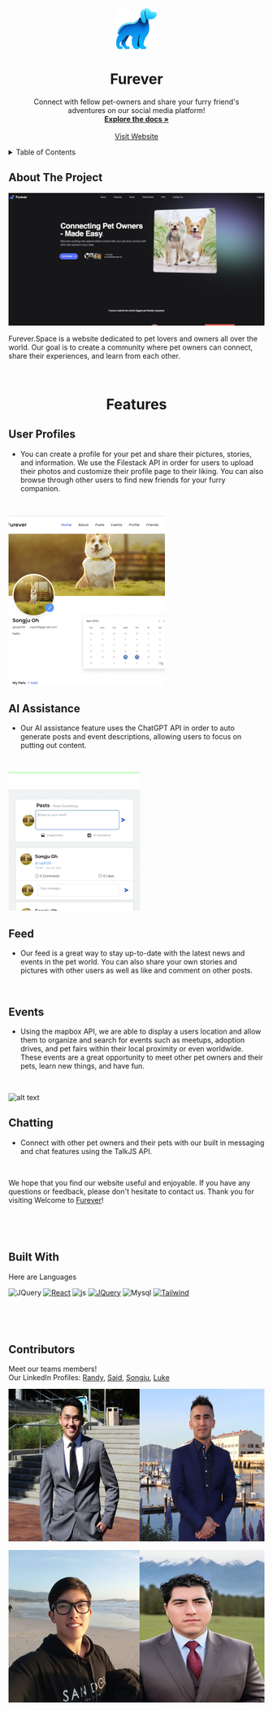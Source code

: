 
<p>&nbsp;</p><p>&nbsp;</p>

<!-- PROJECT LOGO -->
<br />
<div align="center">
  <a href="https://github.com/so-ss-rc-lc-capstone/project-pet/blob/main/README.md">
    <img src="src/main/resources/static/img/Furever-Logo.png" alt="Logo" width="80" height="80">
  </a>
<h1 align="center">Furever</h1>

  <p align="center">
    Connect with fellow pet-owners and share your furry friend's 
<br/> adventures on our social media platform!
    <br />
    <a href="https://github.com/so-ss-rc-lc-capstone/project-pet/blob/main/README.md"><strong>Explore the docs »</strong></a>
    <br />
    <br />
    <a href="https://furever.space">Visit Website</a>
    
  </p>
  
</div>



<!-- TABLE OF CONTENTS -->
<details>
  <summary>Table of Contents</summary>
  <ol>
    <li>
      <a href="#about-the-project">About The Project</a>
      <ul>
        <li><a href="#built-with">Built With</a></li>
      </ul>
    </li>
    <li>
      <a href="#getting-started">Feature</a>
      <ul>
        <li><a href="#prerequisites">Prerequisites</a></li>
        <li><a href="#installation">Installation</a></li>
      </ul>
    </li>
    <li><a href="#contributing">Contributing</a></li>

  </ol>
</details>



<!-- ABOUT THE PROJECT -->
## About The Project

![Product Name Screen Shot](furever1.png)


Furever.Space is a website dedicated to pet lovers and owners all over the world. Our goal is to create a community where pet owners can connect, share their experiences, and learn from each other.<p>&nbsp;</p>


<h1 align="center">Features</h1>

## User Profiles
* You can create a profile for your pet and share their pictures, stories, and information. We use the Filestack API in order for users to upload their photos and customize their profile page to their liking. You can also browse through other users to find new friends for your furry companion. <p>&nbsp;</p>

![alt text](src/main/resources/static/img/profile-gif-high.gif)


## AI Assistance
* Our AI assistance feature uses the ChatGPT API in order to auto generate posts and event descriptions, allowing users to focus on putting out content. <p>&nbsp;</p>

![alt text](src/main/resources/static/img/chat-gif-high.gif)

## Feed
* Our feed is a great way to stay up-to-date with the latest news and events in the pet world. You can also share your own stories and pictures with other users as well as like and comment on other posts.<p>&nbsp;</p>

## Events
* Using the mapbox API, we are able to display a users location and allow them to organize and search for events such as meetups, adoption drives, and pet fairs within their local proximity or even worldwide. These events are a great opportunity to meet other pet owners and their pets, learn new things, and have fun.<p>&nbsp;</p>

![alt text](src/main/resources/static/img/event-gif-high.gif)

## Chatting
* Connect with other pet owners and their pets with our built in messaging and chat features using the TalkJS API.<p>&nbsp;</p>



We hope that you find our website useful and enjoyable. If you have any questions or feedback, please don't hesitate to contact us. Thank you for visiting Welcome to [Furever](https://furever.space)!
<p>&nbsp;</p>
<p>&nbsp;</p>





## Built With

Here are Languages

![JQuery][Java]
[![React][React.js]][React-url]
![js]
[![JQuery][JQuery.com]][JQuery-url]
![Mysql]
[![Tailwind]][Next-url]

<p>&nbsp;</p>
<p>&nbsp;</p>





## Contributors






<!-- MARKDOWN LINKS & IMAGES -->
<!-- https://www.markdownguide.org/basic-syntax/#reference-style-links -->
[contributors-shield]: https://img.shields.io/github/contributors/othneildrew/Best-README-Template.svg?style=for-the-badge
[contributors-url]: https://github.com/so-ss-rc-lc-capstone/project-pet/graphs/contributors
[forks-shield]: https://img.shields.io/github/forks/othneildrew/Best-README-Template.svg?style=for-the-badge
[forks-url]: https://github.com/othneildrew/Best-README-Template/network/members
[stars-shield]: https://img.shields.io/github/stars/othneildrew/Best-README-Template.svg?style=for-the-badge
[stars-url]: https://github.com/othneildrew/Best-README-Template/stargazers
[issues-shield]: https://img.shields.io/github/issues/othneildrew/Best-README-Template.svg?style=for-the-badge
[issues-url]: https://github.com/othneildrew/Best-README-Template/issues
[license-shield]: https://img.shields.io/github/license/othneildrew/Best-README-Template.svg?style=for-the-badge
[license-url]: https://github.com/othneildrew/Best-README-Template/blob/master/LICENSE.txt
[linkedin-shield]: https://img.shields.io/badge/-LinkedIn-black.svg?style=for-the-badge&logo=linkedin&colorB=555
[linkedin-url]: https://linkedin.com/in/othneildrew
[product-screenshot]: src/main/resources/static/img/home_page.png
[Next.js]: https://img.shields.io/badge/JavaScript-F7DF1E?style=for-the-badge&logo=javascript&logoColor=black
[Next-url]: https://nextjs.org/
[React.js]: https://img.shields.io/badge/HTML5-E34F26?style=for-the-badge&logo=html5&logoColor=white
[React-url]: https://reactjs.org/
[Java]: https://img.shields.io/badge/Java-ED8B00?style=for-the-badge&logo=java&logoColor=white
[Laravel-url]: https://laravel.com
[Bootstrap.com]: https://img.shields.io/badge/Bootstrap-563D7C?style=for-the-badge&logo=bootstrap&logoColor=white
[Bootstrap-url]: https://getbootstrap.com
[JQuery.com]: https://img.shields.io/badge/jQuery-0769AD?style=for-the-badge&logo=jquery&logoColor=white
[JQuery-url]: https://jquery.com
[Mysql]:https://img.shields.io/badge/MySQL-005C84?style=for-the-badge&logo=mysql&logoColor=white
[Tailwind]:https://img.shields.io/badge/Tailwind_CSS-38B2AC?style=for-the-badge&logo=tailwind-css&logoColor=white
[js]:https://img.shields.io/badge/JavaScript-323330?style=for-the-badge&logo=javascript&logoColor=F7DF1E



Meet our teams members! <br>
Our LinkedIn Profiles:
[Randy](https://www.linkedin.com/in/randy-chu-ab624566/),
[Said](https://www.linkedin.com/in/said-shah-66a7b2163/),
[Songju](https://www.linkedin.com/in/songju-oh/),
[Luke](https://www.linkedin.com/in/lukecal10/)


<div style="display: flex; flex-direction: row; justify-content: center">
<div>
<a href="https://www.linkedin.com/in/randy-chu-ab624566/"><img src="src/main/resources/static/img/rchu.jpeg" style="margin-right: 1em" alt="Logo" width="300px" height="300px">
</a>

<a href="https://www.linkedin.com/in/songju-oh/"><img  src="src/main/resources/static/img/songju1.jpeg" alt="Logo" width="300px" height="300px">
</a>
</div>

<div>
<a href="https://www.linkedin.com/in/said-shah-66a7b2163/"><img  src="src/main/resources/static/img/shah.JPG" alt="Logo" width="300px" height="300px">
</a>

<a href="https://www.linkedin.com/in/lukecal10/"><img src="src/main/resources/static/img/luke-cal.jpg" alt="Logo" width="300px" height="300px"></div>
</a>

</div>
</div>
 
